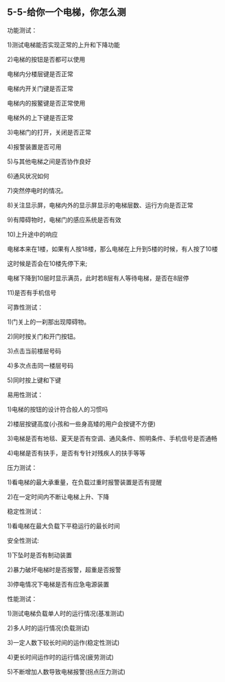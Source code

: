 ## 5-5-给你一个电梯，你怎么测

功能测试：

1)测试电梯能否实现正常的上升和下降功能

2)电梯的按钮是否都可以使用

电梯内分楼层键是否正常

电梯内开关门键是否正常

电梯内的报鳘键是否正常使用

电梯外的上下键是否正常

3)电梯门的打开，关闭是否正常

4)报警装置是否可用

5)与其他电梯之间是否协作良好

6)通风状况如何

7)突然停电时的情况。

8)关注显示屏，电梯内外的显示屏显示的电梯层数、运行方向是否正常

9)有障碍物时，电梯门的感应系统是否有效

10)上升途中的响应

电梯本来在1楼，如果有人按18楼，那么电梯在上升到5楼的时候，有人按了10楼

这时候是否会在10楼先停下来;

电梯下降到10层时显示满员，此时若8层有人等待电梯，是否在8层停

11)是否有手机信号

可靠性测试：

1)门关上的一刹那出现障碍物。

2)同时按关门和开门按钮。

3)点击当前楼层号码

4)多次点击同一楼层号码

5)同时按上键和下键

易用性测试：

1)电梯的按钮的设计符合般人的习惯吗

2)楼层按键高度(小孩和一些身高矮的用户会按键不方便)

3)电梯是否有地毯、夏天是否有空调、通风条件、照明条件、手机信号是否通畅

4)电梯是否有扶手，是否有专针对残疾人的扶手等等

压力测试：

1)看电梯的最大承重量，在负载过重时报警装置是否有提醒

2)在一定时间内不断让电梯上升、下降

稳定性测试：

1)看电梯在最大负载下平稳运行的最长时间

安全性测试:

1)下坠时是否有制动装置

2)暴力破坏电梯时是否报警，超重是否报警

3)停电情况下电梯是否有应急电源装置

性能测试：

1)测试电梯负载单人时的运行情况(基准测试)

2)多人时的运行情况(负载测试)

3)一定人数下较长时间的运作(稳定性测试)

4)更长时间运作时的运行情况(疲劳测试)

5)不断增加人数导致电梯报警(拐点压力测试)
